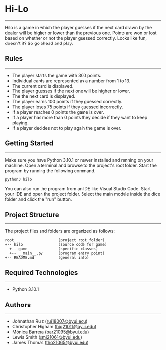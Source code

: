 # Hi-Lo
---
Hilo is a game in which the player guesses if the next card drawn by the dealer will be higher or lower 
than the previous one. Points are won or lost based on whether or not the player guessed correctly.
Looks like fun, doesn't it? So go ahead and play.

## Rules
---
* The player starts the game with 300 points.
* Individual cards are represented as a number from 1 to 13.
* The current card is displayed.
* The player guesses if the next one will be higher or lower.
* The the next card is displayed.
* The player earns 100 points if they guessed correctly.
* The player loses 75 points if they guessed incorrectly.
* If a player reaches 0 points the game is over.
* If a player has more than 0 points they decide if they want to keep playing.
* If a player decides not to play again the game is over.

## Getting Started
---
Make sure you have Python 3.10.1 or newer installed and running on your machine. Open a terminal and 
browse to the project's root folder. Start the program by running the following command.
```
python3 hilo
```
You can also run the program from an IDE like Visual Studio Code. Start your IDE and open the 
project folder. Select the main module inside the dice folder and click the "run" button.

## Project Structure
---
The project files and folders are organized as follows:
```
root                    (project root folder)
+-- hilo                (source code for game)
  +-- game              (specific classes)
  +-- __main__.py       (program entry point)
+-- README.md           (general info)
```

## Required Technologies
---
* Python 3.10.1

## Authors
---
* Johnathan Ruiz (rui18007@byui.edu)
* Christopher Higham (hig21011@byui.edu)
* Mónica Barrera (bar21095@byui.edu)
* Lewis Smith (smi21061@byui.edu)
* James Thomas (tho21065@byui.edu)
